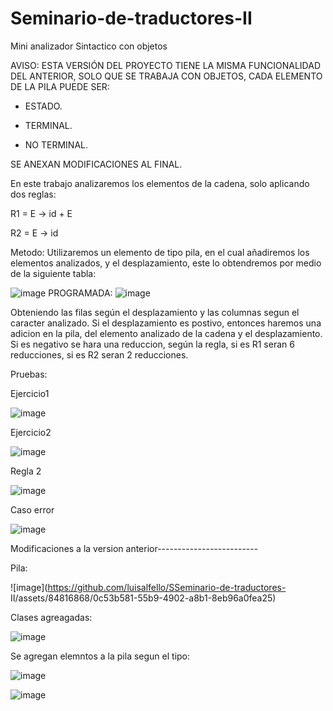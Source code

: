 # Seminario-de-traductores-II
Mini analizador Sintactico con objetos

AVISO: ESTA VERSIÓN DEL PROYECTO TIENE LA MISMA FUNCIONALIDAD DEL ANTERIOR, SOLO QUE SE TRABAJA CON OBJETOS, CADA ELEMENTO DE LA PILA PUEDE SER:

- ESTADO.

- TERMINAL.

- NO TERMINAL.

SE ANEXAN MODIFICACIONES AL FINAL.

En este trabajo analizaremos los elementos de la cadena, solo aplicando dos reglas:

R1 = E -> id + E

R2 = E -> id

Metodo:
Utilizaremos un elemento de tipo pila, en el cual añadiremos los elementos analizados, y el desplazamiento, este lo obtendremos por medio de la siguiente tabla:

![image](https://github.com/luisalfello/SSeminario-de-traductores-II/assets/84816868/afe00c0a-ea71-4c76-94f3-dcc67c529468)
PROGRAMADA:
![image](https://github.com/luisalfello/SSeminario-de-traductores-II/assets/84816868/ea71a9d0-83ac-4aad-a073-8a8f74030bd4)

Obteniendo las filas según el desplazamiento y las columnas segun el caracter analizado.
Si el desplazamiento es postivo, entonces haremos una adicion en la pila, del elemento analizado de la cadena y el desplazamiento.
Si es negativo se hara una reduccion, según la regla, si es R1 seran 6 reducciones, si es R2 seran 2 reducciones.


Pruebas:

Ejercicio1

![image](https://github.com/luisalfello/SSeminario-de-traductores-II/assets/84816868/68695c6c-93fa-4bb5-8815-277cf02de15b)

Ejercicio2

![image](https://github.com/luisalfello/SSeminario-de-traductores-II/assets/84816868/e43c1d15-9cae-4b89-8802-79d955e47fba)

Regla 2

![image](https://github.com/luisalfello/SSeminario-de-traductores-II/assets/84816868/9fcfd2f9-2777-4279-82c2-d3a5536fb892)

Caso error

![image](https://github.com/luisalfello/SSeminario-de-traductores-II/assets/84816868/0cbfe214-547f-48aa-9672-30eb01938473)

Modificaciones a la version anterior-------------------------

Pila:

![image](https://github.com/luisalfello/SSeminario-de-traductores-
II/assets/84816868/0c53b581-55b9-4902-a8b1-8eb96a0fea25)

Clases agreagadas:

![image](https://github.com/luisalfello/SSeminario-de-traductores-II/assets/84816868/afbd7743-cb93-4e37-9d48-006cee910589)

Se agregan elemntos a la pila segun el tipo:

![image](https://github.com/luisalfello/SSeminario-de-traductores-II/assets/84816868/0fb93533-6d24-44d5-aa0f-766a8bb7f279)

![image](https://github.com/luisalfello/SSeminario-de-traductores-II/assets/84816868/0ac857d2-cdf7-4ade-9795-af53bb33c406)

